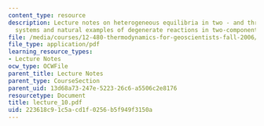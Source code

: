 ```yaml
---
content_type: resource
description: Lecture notes on heterogeneous equilibria in two - and three-component
  systems and natural examples of degenerate reactions in two-component systems.
file: /media/courses/12-480-thermodynamics-for-geoscientists-fall-2006/223618c91c5acd1f0256b5f949f3150a_lecture_10.pdf
file_type: application/pdf
learning_resource_types:
- Lecture Notes
ocw_type: OCWFile
parent_title: Lecture Notes
parent_type: CourseSection
parent_uid: 13d68a73-247e-5223-26c6-a5506c2e8176
resourcetype: Document
title: lecture_10.pdf
uid: 223618c9-1c5a-cd1f-0256-b5f949f3150a
---
```


